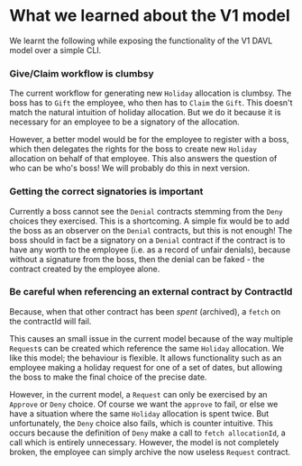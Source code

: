 
# What we learned about the V1 model

We learnt the following while exposing the functionality of the V1 DAVL model over a simple CLI.


### Give/Claim workflow is clumbsy

The current workflow for generating new `Holiday` allocation is clumbsy. The boss has to `Gift` the employee, who then has to `Claim` the `Gift`.
This doesn't match the natural intuition of holiday allocation.
But we do it because it is necessary for an employee to be a signatory of the allocation.

However, a better model would be for the employee to register with a boss, which then delegates the rights for the boss to create new `Holiday` allocation on behalf of that employee.
This also answers the question of who can be who's boss!
We will probably do this in next version.


### Getting the correct signatories is important

Currently a boss cannot see the `Denial` contracts stemming from the `Deny` choices they exercised. This is a shortcoming.
A simple fix would be to add the boss as an observer on the `Denial` contracts, but this is not enough!
The boss should in fact be a signatory on a `Denial` contract if the contract is to have any worth to the employee (i.e. as a record of unfair denials), because without a signature from the boss, then the denial can be faked - the contract created by the employee alone.


### Be careful when referencing an external contract by ContractId

Because, when that other contract has been _spent_ (archived), a `fetch` on the contractId will fail.

This causes an small issue in the current model because of the way multiple `Request`s can be created which reference the same `Holiday` allocation.
We like this model; the behaviour is flexible. It allows functionality such as an employee making a holiday request for one of a set of dates, but allowing the boss to make the final choice of the precise date.

However, in the current model, a `Request` can only be exercised by an `Approve` or `Deny` choice. Of course we want the `approve` to fail, or else we have a situation where the same `Holiday` allocation is spent twice. But unfortunately, the `Deny` choice also fails, which is counter intuitive. This occurs because the definition of `Deny` make a call to `fetch allocationId`, a call which is entirely unnecessary. However, the model is not completely broken, the employee can simply archive the now useless `Request` contract.
